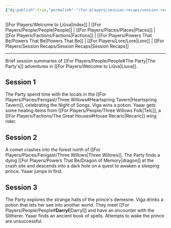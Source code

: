 ```yaml
---
{"dg-publish":true,"permalink":"/for-players/session-recaps/session-recaps/"}
---
```


[[For Players/Welcome to Liûva\|Index]] | [[For Players/People/People\|People]] | [[For Players/Places/Places\|Places]] | [[For Players/Factions/Factions\|Factions]] | [[For Players/Powers That Be/Powers That Be\|Powers That Be]] | [[For Players/Lore/Lore\|Lore]] | [[For Players/Session Recaps/Session Recaps\|Session Recaps]]
***
Brief session summaries of [[For Players/People/People#The Party\|The Party's]] adventures in [[For Players/Welcome to Liûva\|Liuva]].

## Session 1
The Party spend time with the locals in the [[For Players/Places/Fenigast/Three Willows#Heartspring Tavern\|Heartspring Tavern]], celebrating the Night of Songs. Viga wins a potion. Yaaar gets some healing items from [[For Players/People/Three Willows Folk\|Telc]], a [[For Players/Factions/The Great Houses#House Recaric\|Recaric]] wing rider. 

## Session 2
A comet crashes into the forest north of [[For Players/Places/Fenigast/Three Willows\|Three Willows]]. The Party finds a dying [[For Players/Powers That Be/Dragon of Memory\|dragon]] at the crash site and descends into a dark hole on a quest to awaken a sleeping prince. Yaaar jumps in first.

## Session 3
The Party explores the strange halls of the prince's demesne. Viga drinks a potion that lets her see into another world. They meet [[For Players/People/People#**Darryl**\|Darryl]] and have an encounter with the Slitherer. Yaaar finds an ancient book of spells. Attempts to wake the prince are unsuccessful.